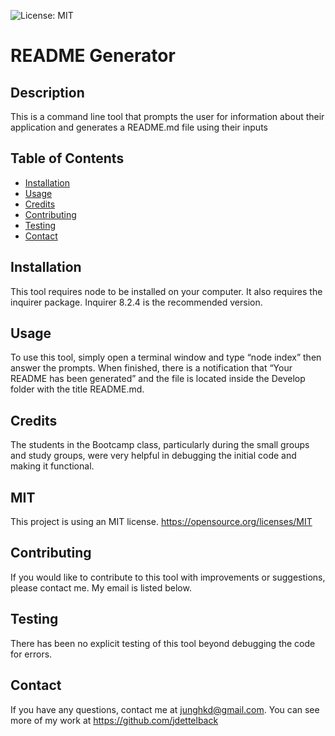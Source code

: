 
![License: MIT](https://img.shields.io/badge/License-MIT-blue.svg)  
  
# README Generator

## Description
This is a command line tool that prompts the user for information about their application and generates a README.md file using their inputs

## Table of Contents
* [Installation](#installation)
* [Usage](#usage)
* [Credits](#credits)
* [Contributing](#contributing)
* [Testing](#testing)
* [Contact](#contact)

## Installation
This tool requires node to be installed on your computer.  It also requires the inquirer package.  Inquirer 8.2.4 is the recommended version.

## Usage
To use this tool, simply open a terminal window and type “node index” then answer the prompts.  When finished, there is a notification that “Your README has been generated” and the file is located inside the Develop folder with the title README.md.

## Credits
The students in the Bootcamp class, particularly during the small groups and study groups, were very helpful in debugging the initial code and making it functional.

## MIT
This project is using an MIT license.  https://opensource.org/licenses/MIT

## Contributing
If you would like to contribute to this tool with improvements or suggestions, please contact me.  My email is listed below.

## Testing
There has been no explicit testing of this tool beyond debugging the code for errors.

## Contact
If you have any questions, contact me at [junghkd@gmail.com](mailto:junghkd@gmail.com). You can see more of my work at <https://github.com/jdettelback>
  